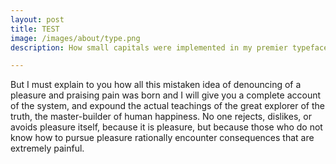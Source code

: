 ```yaml
---
layout: post
title: TEST
image: /images/about/type.png
description: How small capitals were implemented in my premier typeface system.

---
```

<section>
      <p>
But I must explain to you how all this mistaken idea of denouncing of a pleasure and praising pain was born and I will give you a complete account of the system, and expound the actual teachings of the great explorer of the truth, the master-builder of human happiness. No one rejects, dislikes, or avoids pleasure itself, because it is pleasure, but because those who do not know how to pursue pleasure rationally encounter consequences that are extremely painful.</p>

</section>